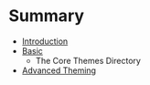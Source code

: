# Summary

* [Introduction](README.md)
* [Basic](basic/README.md)
   * The Core Themes Directory
* [Advanced Theming](advanced/README.md)

